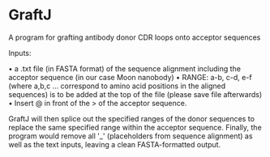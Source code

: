 # GraftJ
A program for grafting antibody donor CDR loops onto acceptor sequences

Inputs: 
 
•	a .txt file (in FASTA format) of the sequence alignment including the acceptor sequence (in our case Moon nanobody)
•	RANGE: a-b, c-d, e-f (where a,b,c ... correspond to amino acid positions in the aligned sequences) is to be added at the top of the file (please save file afterwards)
•	Insert @ in front of the > of the acceptor sequence.

GraftJ will then splice out the specified ranges of the donor sequences to replace the same specified range within the acceptor sequence. Finally, the program would remove all '_' (placeholders from sequence alignment) as well as the text inputs, leaving a clean FASTA-formatted output.


